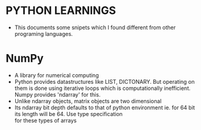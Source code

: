 # PYTHON LEARNINGS
* This documents some snipets which I found different from other programing languages.

# NumPy 
  * A library for numerical computing
  * Python provides datastructures like LIST, DICTONARY. But operating on them is done using iterative loops which is 
    computationally inefficient. Numpy provides 'ndarray' for this.
  * Unlike ndarray objects, matrix objects are two dimensional
  * Its ndarray bit depth defaults to that of python environment ie. for 64 bit its length will be 64. Use type specification     
    for these types of arrays
